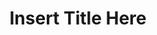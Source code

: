 ---
published: true|false
layout: post|page
title: Insert Title Here
categories: [category]
tags: [tag,tag]
---